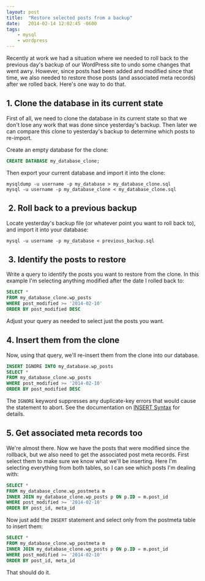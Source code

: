 ```yaml
---
layout: post
title:  "Restore selected posts from a backup"
date:   2014-02-14 12:02:45 -0600
tags:
    - mysql
    - wordpress
---
```


Recently at work we had a situation where we needed to roll back to the previous day's backup of our WordPress site to undo some changes that went awry. However, since posts had been added and modified since that time, we also needed to restore those posts (and associated meta records) after we rolled back. Here's one way to do that.

## 1. Clone the database in its current state

First of all, we need to clone the database in its current state so that we don't lose any work that was done since yesterday's backup. Then later we can compare this clone to yesterday's backup to determine which posts to re-import.

Create an empty database for the clone:

```sql
CREATE DATABASE my_database_clone;
```

Then export your current database and import it into the clone:

```shell
mysqldump -u username -p my_database > my_database_clone.sql
mysql -u username -p my_database_clone < my_database_clone.sql
```

##  2. Roll back to a previous backup

Locate yesterday's backup file (or whatever point you want to roll back to), and import it into your database:

```shell
mysql -u username -p my_database < previous_backup.sql
```

##  3. Identify the posts to restore

Write a query to identify the posts you want to restore from the clone. In this example I'm selecting anything modified after the date I rolled back to:

```sql
SELECT *
FROM my_database_clone.wp_posts
WHERE post_modified >= '2014-02-10'
ORDER BY post_modified DESC
```

Adjust your query as needed to select just the posts you want.

## 4. Insert them from the clone

Now, using that query, we'll re-insert them from the clone into our database.

```sql
INSERT IGNORE INTO my_database.wp_posts
SELECT *
FROM my_database_clone.wp_posts
WHERE post_modified >= '2014-02-10'
ORDER BY post_modified DESC
```

The `IGNORE` keyword suppresses any duplicate-key errors that would cause the statement to abort. See the documentation on <a href="http://dev.mysql.com/doc/refman/5.6/en/insert.html" target="_blank">INSERT Syntax</a> for details.

## 5. Get associated meta records too

We're almost there. Now we have the posts that were modified since the rollback, but we also need to get the associated post meta records. First select them to make sure we know what we'll be inserting. Here I'm selecting everything from both tables, so I can see which posts I'm dealing with:

```sql
SELECT *
FROM my_database_clone.wp_postmeta m
INNER JOIN my_database_clone.wp_posts p ON p.ID = m.post_id
WHERE post_modified >= '2014-02-10'
ORDER BY post_id, meta_id
```

Now just add the `INSERT` statement and select only from the postmeta table to insert them:

```sql
SELECT *
FROM my_database_clone.wp_postmeta m
INNER JOIN my_database_clone.wp_posts p ON p.ID = m.post_id
WHERE post_modified >= '2014-02-10'
ORDER BY post_id, meta_id
```

That should do it.
